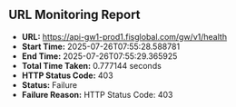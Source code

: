 ## URL Monitoring Report

- **URL:** https://api-gw1-prod1.fisglobal.com/gw/v1/health
- **Start Time:** 2025-07-26T07:55:28.588781
- **End Time:** 2025-07-26T07:55:29.365925
- **Total Time Taken:** 0.777144 seconds
- **HTTP Status Code:** 403
- **Status:** Failure
- **Failure Reason:** HTTP Status Code: 403
